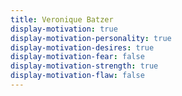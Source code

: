 ```yaml
---
title: Veronique Batzer
display-motivation: true
display-motivation-personality: true
display-motivation-desires: true
display-motivation-fear: false
display-motivation-strength: true
display-motivation-flaw: false
---
```

